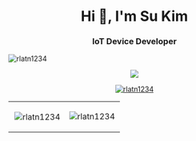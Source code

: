 <h1 align="center">Hi 👋, I'm Su Kim</h1>
<h3 align="center">IoT Device Developer</h3>


<p align="left"> <img src="https://komarev.com/ghpvc/?username=rlatn1234&label=Profile%20views&color=0e75b6&style=flat" alt="rlatn1234" /> </p>
<p align="center"><img src="https://spotprofileapi.rlatn.kr/api/spotify"/></p>
<p align="center"> <a href="https://github.com/ryo-ma/github-profile-trophy"><img src="https://github-profile-trophy.vercel.app/?username=rlatn1234&title=MultiLanguage,Commit,Repositories,Stars,Followers,Issues" alt="rlatn1234" /></a> </p>


<table width="100%"> 
  <tr>
  <td width="50%">
      
<p align="center">&nbsp;<img align="center" src="https://github-readme-stats.vercel.app/api?username=rlatn1234&show_icons=true&locale=en" alt="rlatn1234" /></p>

  </td>
  <td width="50%">

<p align="center"><img align="center" src="https://github-readme-streak-stats.herokuapp.com/?user=rlatn1234&" alt="rlatn1234" /></p>


  </td>
  </table>
